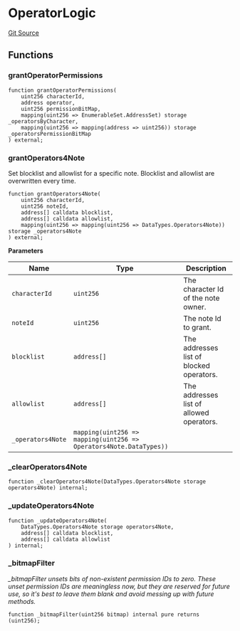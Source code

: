 # OperatorLogic
[Git Source](https://github.com/Crossbell-Box/Crossbell-Contracts/blob/3060ff9b47459c3bc54ac39115cb04b01451f340/contracts/libraries/OperatorLogic.sol)


## Functions
### grantOperatorPermissions


```solidity
function grantOperatorPermissions(
    uint256 characterId,
    address operator,
    uint256 permissionBitMap,
    mapping(uint256 => EnumerableSet.AddressSet) storage _operatorsByCharacter,
    mapping(uint256 => mapping(address => uint256)) storage _operatorsPermissionBitMap
) external;
```

### grantOperators4Note

Set blocklist and allowlist for a specific note. Blocklist and allowlist are overwritten every time.


```solidity
function grantOperators4Note(
    uint256 characterId,
    uint256 noteId,
    address[] calldata blocklist,
    address[] calldata allowlist,
    mapping(uint256 => mapping(uint256 => DataTypes.Operators4Note)) storage _operators4Note
) external;
```
**Parameters**

|Name|Type|Description|
|----|----|-----------|
|`characterId`|`uint256`|The character Id of the note owner.|
|`noteId`|`uint256`|The note Id to grant.|
|`blocklist`|`address[]`|The addresses list of blocked operators.|
|`allowlist`|`address[]`|The addresses list of allowed operators.|
|`_operators4Note`|`mapping(uint256 => mapping(uint256 => Operators4Note.DataTypes))`||


### _clearOperators4Note


```solidity
function _clearOperators4Note(DataTypes.Operators4Note storage operators4Note) internal;
```

### _updateOperators4Note


```solidity
function _updateOperators4Note(
    DataTypes.Operators4Note storage operators4Note,
    address[] calldata blocklist,
    address[] calldata allowlist
) internal;
```

### _bitmapFilter

*_bitmapFilter unsets bits of non-existent permission IDs to zero.
These unset permission IDs are meaningless now, but they are reserved for future use,
so it's best to leave them blank and avoid messing up with future methods.*


```solidity
function _bitmapFilter(uint256 bitmap) internal pure returns (uint256);
```

